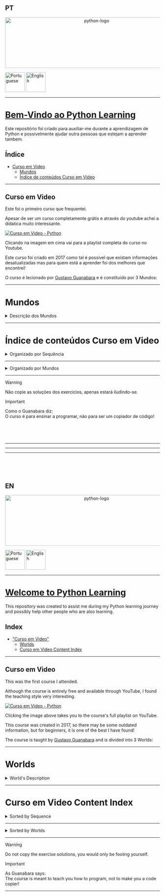 ## PT
<p align="center">
<img width="580" height="164" alt="python-logo" src="https://github.com/user-attachments/assets/5971a450-9da8-49fe-be3d-8ad72fb4c33a" />
</p>
<a href="https://github.com/DavidPPMerino/PythonLearning#pt"><img width="64" height="64" alt="Portuguese" src="https://github.com/user-attachments/assets/fe1069b8-5eda-4d57-93fc-db6c2635ac25" /></a>  <a href="https://github.com/DavidPPMerino/PythonLearning#en"><img width="64" height="64" alt="English" src="https://github.com/user-attachments/assets/879f3cc8-bbe3-490d-88be-ab687aa718b1" /></a>

---

# <ins>Bem-Vindo ao Python Learning</ins>

Este repositório foi criado para auxiliar-me durante a aprendizagem de Python e possivelmente ajudar outra pessoas que estejam a aprender tambem.

## Índice

- [Curso em Video](#curso-em-video)
   - [Mundos](#mundos)
   - [Índice de conteúdos Curso em Video](#%C3%ADndice-de-conte%C3%BAdos-curso-em-video)
  

***     
     
## Curso em Video

Este foi o primeiro curso que frequentei. 

Apesar de ser um curso completamente grátis e através do youtube achei a didatica muito interessante.

[![Curso em Video - Python](https://github.com/user-attachments/assets/018750ec-4174-45f1-99e4-d6383de556cf "Curso em Video - Python")](https://youtube.com/playlist?list=PLvE-ZAFRgX8hnECDn1v9HNTI71veL3oW0&si=uHFWQdJbASj6JuGt)

Clicando na imagem em cima vai para a playlist completa do curso no Youtube.

Este curso foi criado em 2017 como tal é possivel que existam informações desatualizadas mas para quem está a aprender foi dos melhores que encontrei!

O curso é lecionado por [Gustavo Guanabara](https://github.com/gustavoguanabara) e é constituido por 3 Mundos:
***
# Mundos

<details>
  <summary>Descrição dos Mundos</summary>

  | Youtube | Link do Curso em Video | Nome do Mundo | Descrição |
  |:---:|:---:|:---:|:---:|
  | [Python 3 - Mundo 1](https://youtube.com/playlist?list=PLHz_AreHm4dlKP6QQCekuIPky1CiwmdI6&si=2dmoqpClhbcxfId-) | <a href="https://www.cursoemvideo.com/curso/python-3-mundo-1"><img width="150" height="150" alt="Python3–Mundo1-300x300" src="https://github.com/user-attachments/assets/ec804c44-e9a4-4a09-87c6-3485a49f8bfb" /></a> | Fundamentos | Este Mundo é composto por **<ins>11 aulas</ins>** e **<ins>36 exercícios</ins>** <br> Desde a aula #01 até a aula #11 <br> Desde o exercício #01 até ao exercício #035|
  | [Python 3 - Mundo 2](https://youtube.com/playlist?list=PLHz_AreHm4dk_nZHmxxf_J0WRAqy5Czye&si=RCHIx1GT2YjBjHYK) | <a href="https://www.cursoemvideo.com/curso/python-3-mundo-2"><img width="150" height="150" alt="Python3–Mundo2-300x300" src="https://github.com/user-attachments/assets/7a3da174-4e2b-49a9-ab44-b2d25a18c282" /></a> | Estruturas de Controle | Este Mundo é composto por **<ins>4 aulas</ins>** e **<ins>35 exercícios</ins>** <br> Desde a aula #12 até a aula #15 <br> Desde o exercício #36 até ao exercício #071|
  | [Python 3 - Mundo 3](https://youtube.com/playlist?list=PLHz_AreHm4dksnH2jVTIVNviIMBVYyFnH&si=VuQcakqiJMTaDaLk) | <a href="https://www.cursoemvideo.com/curso/python-3-mundo-3"><img width="150" height="150" alt="Python3–Mundo3-300x300" src="https://github.com/user-attachments/assets/d5492215-40c9-42dc-9d3a-8a33dbe95c21" /></a> | Estruturas Compostas | Este Mundo é composto por **<ins>8 aulas</ins>** e **<ins>42 exercícios</ins>** <br> Desde a aula #16 até a aula #23 <br> Desde o exercício #72 até ao exercício #115c|

</details>

***
# Índice de conteúdos Curso em Video


<details>
     <summary> Organizado por Sequência</summary>
<details open>
 <summary>Aulas / Anotações</summary>
     
- [→ Aula #04 - Primeiros comandos](Curso%20em%20Video/Aulas/04%20Primeiros%20comandos.py)
- [→ Aula #06 - Tipos Primitivos e Saida de dados](Curso%20em%20Video/Aulas/06%20Tipos%20primitivos%20e%20saida%20de%20dados.py)
- [→ Aula #07 - Operadores Aritméticos](Curso%20em%20Video/Aulas/07%20Operadores%20Aritmeticos.py)
- [→ Aula #08 - Módulos](Curso%20em%20Video/Aulas/08%20Modulos.py)
- [→ Aula #09 - Manipulação de Texto](Curso%20em%20Video/Aulas/09%20Manipular%20Texto(string).py)
- [→ Aula #10 - Condições (Parte 1)](Curso%20em%20Video/Aulas/10%20Condiçoes%20pt1.py)
- [→ Aula #11 - Cores no terminal](Curso%20em%20Video/Aulas/11%20Cores%20no%20terminal.py)
- [→ Aula #12 - Condiçoes](Curso%20em%20Video/Aulas/12%20condiçoes%20aninhadas.py)
- [→ Aula #13 - Estruturas de Repetição "for"](Curso%20em%20Video/Aulas/13%20Estruturas%20de%20repetição%20For.py)
- [→ Aula #14 - Estruturas de Repetição "while"](Curso%20em%20Video/Aulas/14%20Estrutura%20de%20repetição%20while.py)
- [→ Aula #15 - Interrompendo Repetições "while"](Curso%20em%20Video/Aulas/15%20Interrompendo%20repetições%20while.py)
  
</details>
<details open>
<summary>Prática das Aulas</summary>

- [→ Prática #04a](Curso%20em%20Video/Aulas%20Praticas/aula04a.py)  
- [→ Prática #06a](Curso%20em%20Video/Aulas%20Praticas/aula06a.py)  
- [→ Prática #07a](Curso%20em%20Video/Aulas%20Praticas/aula07a.py)  
- [→ Prática #08a](Curso%20em%20Video/Aulas%20Praticas/aula08a.py)  
- [→ Prática #08b](Curso%20em%20Video/Aulas%20Praticas/aula08b.py)  
- [→ Prática #09a](Curso%20em%20Video/Aulas%20Praticas/aula09a.py)  
- [→ Prática #10a](Curso%20em%20Video/Aulas%20Praticas/aula10a.py)  
- [→ Prática #11a](Curso%20em%20Video/Aulas%20Praticas/aula11a.py)  
- [→ Prática #12a](Curso%20em%20Video/Aulas%20Praticas/aula12a.py)  
- [→ Prática #13a](Curso%20em%20Video/Aulas%20Praticas/aula13a.py)  
- [→ Prática #14a](Curso%20em%20Video/Aulas%20Praticas/aula14a.py)  
- [→ Prática #15a](Curso%20em%20Video/Aulas%20Praticas/aula15a.py)  

</details>
<details open>
<summary>Exercicios</summary>

- [→ Exercicio #001 - Respondendo ao Usuário](Curso%20em%20Video/Desafios/0x/desafio001.py)  
- [→ Exercicio #002 - Data de Nascimento](Curso%20em%20Video/Desafios/0x/desafio002.py)  
- [→ Exercicio #003 - Somando dois números](Curso%20em%20Video/Desafios/0x/desafio003.py)  
- [→ Exercicio #004 - Dissecando uma Variável](Curso%20em%20Video/Desafios/0x/desafio004.py)  
- [→ Exercicio #005 - Antecessor e Sucessor](Curso%20em%20Video/Desafios/0x/desafio005.py)  
- [→ Exercicio #006 - Dobro, Triplo, Raiz Quadrada](Curso%20em%20Video/Desafios/0x/desafio006.py)  
- [→ Exercicio #007 - Média Aritmética](Curso%20em%20Video/Desafios/0x/desafio007.py)  
- [→ Exercicio #008 - Conversor de Medidas](Curso%20em%20Video/Desafios/0x/desafio008.py)  
- [→ Exercicio #009 - Tabuada](Curso%20em%20Video/Desafios/0x/desafio009.py)  
- [→ Exercicio #010 - Conversor de Moedas](Curso%20em%20Video/Desafios/1x/desafio010.py)  
- [→ Exercicio #011 - Pintando Parede](Curso%20em%20Video/Desafios/1x/desafio011.py)  
- [→ Exercicio #012 - Calculando Descontos](Curso%20em%20Video/Desafios/1x/desafio012.py)  
- [→ Exercicio #013 - Reajuste Salarial](Curso%20em%20Video/Desafios/1x/desafio013.py)  
- [→ Exercicio #014 - Conversor de Temperaturas](Curso%20em%20Video/Desafios/1x/desafio014.py)  
- [→ Exercicio #015 - Aluguel de Carros](Curso%20em%20Video/Desafios/1x/desafio015.py)  
- [→ Exercicio #016 - Quebrando um número](Curso%20em%20Video/Desafios/1x/desafio016.py)  
- [→ Exercicio #017 - Catetos e Hipotenusa](Curso%20em%20Video/Desafios/1x/desafio017.py)  
- [→ Exercicio #018 - Seno, Cosseno e Tangente](Curso%20em%20Video/Desafios/1x/desafio018.py)  
- [→ Exercicio #019 - Sorteando um item na lista](Curso%20em%20Video/Desafios/1x/desafio019.py)  
- [→ Exercicio #020 - Sorteando uma ordem na lista](Curso%20em%20Video/Desafios/2x/desafio020.py)  
- [→ Exercicio #021 - Tocando um MP3](Curso%20em%20Video/Desafios/2x/desafio021.py)  
- [→ Exercicio #022 - Analisador de Textos](Curso%20em%20Video/Desafios/2x/desafio022.py)  
- [→ Exercicio #023 - Separando dígitos de um número](Curso%20em%20Video/Desafios/2x/desafio023.py)  
- [→ Exercicio #024 - Verificando as primeiras letras de um texto](Curso%20em%20Video/Desafios/2x/desafio024.py)  
- [→ Exercicio #025 - Procurando uma string dentro de outra](Curso%20em%20Video/Desafios/2x/desafio025.py)  
- [→ Exercicio #026 - Primeira e última ocorrência de uma string](Curso%20em%20Video/Desafios/2x/desafio026.py)  
- [→ Exercicio #027 - Primeiro e último nome de uma pessoa](Curso%20em%20Video/Desafios/2x/desafio027.py)  
- [→ Exercicio #028 - Jogo da Adivinhação v1.0](Curso%20em%20Video/Desafios/2x/desafio028.py)  
- [→ Exercicio #029 - Radar eletrônico](Curso%20em%20Video/Desafios/2x/desafio029.py)  
- [→ Exercicio #030 - Par ou Ímpar?](Curso%20em%20Video/Desafios/3x/desafio030.py)  
- [→ Exercicio #031 - Custo da Viagem](Curso%20em%20Video/Desafios/3x/desafio031.py)  
- [→ Exercicio #032 - Ano Bissexto](Curso%20em%20Video/Desafios/3x/desafio032.py)  
- [→ Exercicio #033 - Maior e menor valores](Curso%20em%20Video/Desafios/3x/desafio033.py)  
- [→ Exercicio #034 - Aumentos múltiplos](Curso%20em%20Video/Desafios/3x/desafio034.py)  
- [→ Exercicio #035 - Analisando Triângulo v1.0](Curso%20em%20Video/Desafios/3x/desafio035.py)  
- [→ Exercicio #036 - Aprovando Empréstimo](Curso%20em%20Video/Desafios/3x/desafio036.py)  
- [→ Exercicio #037 - Conversor de Bases Numéricas](Curso%20em%20Video/Desafios/3x/desafio037.py)  
- [→ Exercicio #038 - Comparando números](Curso%20em%20Video/Desafios/3x/desafio038.py)  
- [→ Exercicio #039 - Alistamento Militar](Curso%20em%20Video/Desafios/3x/desafio039.py)  
- [→ Exercicio #040 - Aquele clássico da Média](Curso%20em%20Video/Desafios/4x/desafio040.py)  
- [→ Exercicio #041 - Classificando Atletas](Curso%20em%20Video/Desafios/4x/desafio041.py)  
- [→ Exercicio #042 - Analisando Triângulos v2.0](Curso%20em%20Video/Desafios/4x/desafio042.py)  
- [→ Exercicio #043 - Índice de Massa Corporal](Curso%20em%20Video/Desafios/4x/desafio043.py)  
- [→ Exercicio #044 - Gerenciador de Pagamentos](Curso%20em%20Video/Desafios/4x/desafio044.py)  
- [→ Exercicio #045 - GAME: Pedra, Papel e Tesoura](Curso%20em%20Video/Desafios/4x/desafio045.py)  
- [→ Exercicio #046 - Contagem regressiva](Curso%20em%20Video/Desafios/4x/desafio046.py)  
- [→ Exercicio #047 - Contagem de pares](Curso%20em%20Video/Desafios/4x/desafio047.py)  
- [→ Exercicio #048 - Soma ímpares multiplos de três](Curso%20em%20Video/Desafios/4x/desafio048.py)  
- [→ Exercicio #049 - Tabuada v2.0](Curso%20em%20Video/Desafios/4x/desafio049.py)  
- [→ Exercicio #050 - Soma dos pares](Curso%20em%20Video/Desafios/5x/desafio050.py)  
- [→ Exercicio #051 - Progressão Aritmética](Curso%20em%20Video/Desafios/5x/desafio051.py)  
- [→ Exercicio #052 - Números primos](Curso%20em%20Video/Desafios/5x/desafio052.py)  
- [→ Exercicio #053 - Detector de Palíndromo](Curso%20em%20Video/Desafios/5x/desafio053.py)  
- [→ Exercicio #054 - Grupo da Maioridade](Curso%20em%20Video/Desafios/5x/desafio054.py)  
- [→ Exercicio #055 - Maior e menor da sequência](Curso%20em%20Video/Desafios/5x/desafio055.py)  
- [→ Exercicio #056 - Analisador completo](Curso%20em%20Video/Desafios/5x/desafio056.py)  
- [→ Exercicio #057 - Validação de Dados](Curso%20em%20Video/Desafios/5x/desafio057.py)  
- [→ Exercicio #058 - Jogo da Adivinhação v2.0](Curso%20em%20Video/Desafios/5x/desafio058.py)  
- [→ Exercicio #059 - Criando um Menu de Opções](Curso%20em%20Video/Desafios/5x/desafio059.py)  
- [→ Exercicio #060 - Cálculo do Fatorial](Curso%20em%20Video/Desafios/6x/desafio060.py)  
- [→ Exercicio #061 - Progressão Aritmética v2.0](Curso%20em%20Video/Desafios/6x/desafio061.py)  
- [→ Exercicio #062 - Super Progressão Aritmética v3.0](Curso%20em%20Video/Desafios/6x/desafio062.py)  
- [→ Exercicio #063 - Sequência de Fibonacci v1.0](Curso%20em%20Video/Desafios/6x/desafio063.py)  
- [→ Exercicio #064 - Tratando vários valores v1.0](Curso%20em%20Video/Desafios/6x/desafio064.py)  
- [→ Exercicio #065 - Maior e Menor valores](Curso%20em%20Video/Desafios/6x/desafio065.py)  
- [→ Exercicio #066 - Vários números com flag](Curso%20em%20Video/Desafios/6x/desafio066.py)  
- [→ Exercicio #067 - Tabuada v3.0](Curso%20em%20Video/Desafios/6x/desafio067.py)  
- [→ Exercicio #068 - Jogo do Par ou Ímpar](Curso%20em%20Video/Desafios/6x/desafio068.py)  
- [→ Exercicio #069 - Análise de dados do grupo](Curso%20em%20Video/Desafios/6x/desafio069.py)  
- [→ Exercicio #070 - Estatísticas em produtos](Curso%20em%20Video/Desafios/7x/desafio070.py)  
- [→ Exercicio #071 - Simulador de Caixa Eletrônico](Curso%20em%20Video/Desafios/7x/desafio071.py)  
- [→ Exercício #072](Curso%20em%20Video/Desafios/7x/desafio072.py)  
- [→ Exercício #073](Curso%20em%20Video/Desafios/7x/desafio073.py)  
- [→ Exercício #074](Curso%20em%20Video/Desafios/7x/desafio074.py)  
- [→ Exercício #075](Curso%20em%20Video/Desafios/7x/desafio075.py)  
- [→ Exercício #076](Curso%20em%20Video/Desafios/7x/desafio076.py)  
- [→ Exercício #077](Curso%20em%20Video/Desafios/7x/desafio077.py)  
- [→ Exercício #078](Curso%20em%20Video/Desafios/7x/desafio078.py)  
- [→ Exercício #079](Curso%20em%20Video/Desafios/7x/desafio079.py)  
- [→ Exercício #080](Curso%20em%20Video/Desafios/8x/desafio080.py)  
- [→ Exercício #081](Curso%20em%20Video/Desafios/8x/desafio081.py)  
- [→ Exercício #082](Curso%20em%20Video/Desafios/8x/desafio082.py)  
- [→ Exercício #083](Curso%20em%20Video/Desafios/8x/desafio083.py)  
- [→ Exercício #084](Curso%20em%20Video/Desafios/8x/desafio084.py)  
- [→ Exercício #085](Curso%20em%20Video/Desafios/8x/desafio085.py)  
- [→ Exercício #086](Curso%20em%20Video/Desafios/8x/desafio086.py)  
- [→ Exercício #087](Curso%20em%20Video/Desafios/8x/desafio087.py)  
- [→ Exercício #088](Curso%20em%20Video/Desafios/8x/desafio088.py)  
- [→ Exercício #089](Curso%20em%20Video/Desafios/8x/desafio089.py)  
- [→ Exercício #090](Curso%20em%20Video/Desafios/9x/desafio090.py)  
- [→ Exercício #091](Curso%20em%20Video/Desafios/9x/desafio091.py)  
- [→ Exercício #092](Curso%20em%20Video/Desafios/9x/desafio092.py)  
- [→ Exercício #093](Curso%20em%20Video/Desafios/9x/desafio093.py)  
- [→ Exercício #094](Curso%20em%20Video/Desafios/9x/desafio094.py)  
- [→ Exercício #095](Curso%20em%20Video/Desafios/9x/desafio095.py)  
- [→ Exercício #096](Curso%20em%20Video/Desafios/9x/desafio096.py)  
- [→ Exercício #097](Curso%20em%20Video/Desafios/9x/desafio097.py)  
- [→ Exercício #098](Curso%20em%20Video/Desafios/9x/desafio098.py)  
- [→ Exercício #099](Curso%20em%20Video/Desafios/9x/desafio099.py)  
- [→ Exercício #100](Curso%20em%20Video/Desafios/10x/desafio100.py)  
- [→ Exercício #101](Curso%20em%20Video/Desafios/10x/desafio101.py)  
- [→ Exercício #102](Curso%20em%20Video/Desafios/10x/desafio102.py)  
- [→ Exercício #103](Curso%20em%20Video/Desafios/10x/desafio103.py)  
- [→ Exercício #104](Curso%20em%20Video/Desafios/10x/desafio104.py)  
- [→ Exercício #105](Curso%20em%20Video/Desafios/10x/desafio105.py)  
- [→ Exercício #106](Curso%20em%20Video/Desafios/10x/desafio106.py)  
- [→ Exercício #107](Curso%20em%20Video/Desafios/10x/desafio107.py)  
- [→ Exercício #108](Curso%20em%20Video/Desafios/10x/desafio108.py)  
- [→ Exercício #109](Curso%20em%20Video/Desafios/10x/desafio109.py)  
- [→ Exercício #110](Curso%20em%20Video/Desafios/11x/desafio110.py)  
- [→ Exercício #111](Curso%20em%20Video/Desafios/11x/desafio111.py)  
- [→ Exercício #112](Curso%20em%20Video/Desafios/11x/desafio112.py)  
- [→ Exercício #113](Curso%20em%20Video/Desafios/11x/desafio113.py)  
- [→ Exercício #114](Curso%20em%20Video/Desafios/11x/desafio114.py)  
- [→ Exercício #115a](Curso%20em%20Video/Desafios/11x/desafio115a.py)  
- [→ Exercício #115b](Curso%20em%20Video/Desafios/11x/desafio115b.py)  
- [→ Exercício #115c](Curso%20em%20Video/Desafios/11x/desafio115c.py)  
    
</details>
</details>

---

<details>
     <summary> Organizado por Mundos</summary>
<details open>
 <summary>Mundo 1</summary>
     
- [→ Aula #04 - Primeiros comandos](Curso%20em%20Video/Aulas/04%20Primeiros%20comandos.py)
- [→ Prática #04a](Curso%20em%20Video/Aulas%20Praticas/aula04a.py)  
- [→ Exercicio #001 - Respondendo ao Usuário](Curso%20em%20Video/Desafios/0x/desafio001.py)  
- [→ Exercicio #002 - Data de Nascimento](Curso%20em%20Video/Desafios/0x/desafio002.py)  
  <br>
- [→ Aula #06 - Tipos Primitivos e Saida de dados](Curso%20em%20Video/Aulas/06%20Tipos%20primitivos%20e%20saida%20de%20dados.py)
- [→ Prática #06a](Curso%20em%20Video/Aulas%20Praticas/aula06a.py)  
- [→ Exercicio #003 - Somando dois números](Curso%20em%20Video/Desafios/0x/desafio003.py)  
- [→ Exercicio #004 - Dissecando uma Variável](Curso%20em%20Video/Desafios/0x/desafio004.py)  
  <br>
- [→ Aula #07 - Operadores Aritméticos](Curso%20em%20Video/Aulas/07%20Operadores%20Aritmeticos.py)  
- [→ Prática #07a](Curso%20em%20Video/Aulas%20Praticas/aula07a.py)  
- [→ Exercicio #005 - Antecessor e Sucessor](Curso%20em%20Video/Desafios/0x/desafio005.py)  
- [→ Exercicio #006 - Dobro, Triplo, Raiz Quadrada](Curso%20em%20Video/Desafios/0x/desafio006.py)  
- [→ Exercicio #007 - Média Aritmética](Curso%20em%20Video/Desafios/0x/desafio007.py)  
- [→ Exercicio #008 - Conversor de Medidas](Curso%20em%20Video/Desafios/0x/desafio008.py)  
- [→ Exercicio #009 - Tabuada](Curso%20em%20Video/Desafios/0x/desafio009.py)  
- [→ Exercicio #010 - Conversor de Moedas](Curso%20em%20Video/Desafios/1x/desafio010.py)  
- [→ Exercicio #011 - Pintando Parede](Curso%20em%20Video/Desafios/1x/desafio011.py)  
- [→ Exercicio #012 - Calculando Descontos](Curso%20em%20Video/Desafios/1x/desafio012.py)  
- [→ Exercicio #013 - Reajuste Salarial](Curso%20em%20Video/Desafios/1x/desafio013.py)  
- [→ Exercicio #014 - Conversor de Temperaturas](Curso%20em%20Video/Desafios/1x/desafio014.py)  
- [→ Exercicio #015 - Aluguel de Carros](Curso%20em%20Video/Desafios/1x/desafio015.py)  
  <br>
- [→ Aula #08 - Módulos](Curso%20em%20Video/Aulas/08%20Modulos.py)  
- [→ Prática #08a](Curso%20em%20Video/Aulas%20Praticas/aula08a.py)  
- [→ Prática #08b](Curso%20em%20Video/Aulas%20Praticas/aula08b.py)  
- [→ Exercicio #016 - Quebrando um número](Curso%20em%20Video/Desafios/1x/desafio016.py)  
- [→ Exercicio #017 - Catetos e Hipotenusa](Curso%20em%20Video/Desafios/1x/desafio017.py)  
- [→ Exercicio #018 - Seno, Cosseno e Tangente](Curso%20em%20Video/Desafios/1x/desafio018.py)  
- [→ Exercicio #019 - Sorteando um item na lista](Curso%20em%20Video/Desafios/1x/desafio019.py)  
- [→ Exercicio #020 - Sorteando uma ordem na lista](Curso%20em%20Video/Desafios/2x/desafio020.py)  
- [→ Exercicio #021 - Tocando um MP3](Curso%20em%20Video/Desafios/2x/desafio021.py)  
  <br>
- [→ Aula #09 - Manipulação de Texto](Curso%20em%20Video/Aulas/09%20Manipular%20Texto(string).py)  
- [→ Prática #09a](Curso%20em%20Video/Aulas%20Praticas/aula09a.py)
- [→ Exercicio #022 - Analisador de Textos](Curso%20em%20Video/Desafios/2x/desafio022.py)  
- [→ Exercicio #023 - Separando dígitos de um número](Curso%20em%20Video/Desafios/2x/desafio023.py)  
- [→ Exercicio #024 - Verificando as primeiras letras de um texto](Curso%20em%20Video/Desafios/2x/desafio024.py)  
- [→ Exercicio #025 - Procurando uma string dentro de outra](Curso%20em%20Video/Desafios/2x/desafio025.py)  
- [→ Exercicio #026 - Primeira e última ocorrência de uma string](Curso%20em%20Video/Desafios/2x/desafio026.py)  
- [→ Exercicio #027 - Primeiro e último nome de uma pessoa](Curso%20em%20Video/Desafios/2x/desafio027.py)  
  <br>
- [→ Aula #10 - Condições (Parte 1)](Curso%20em%20Video/Aulas/10%20Condiçoes%20pt1.py)
- [→ Prática #10a](Curso%20em%20Video/Aulas%20Praticas/aula10a.py)  
- [→ Exercicio #028 - Jogo da Adivinhação v1.0](Curso%20em%20Video/Desafios/2x/desafio028.py)  
- [→ Exercicio #029 - Radar eletrônico](Curso%20em%20Video/Desafios/2x/desafio029.py)  
- [→ Exercicio #030 - Par ou Ímpar?](Curso%20em%20Video/Desafios/3x/desafio030.py)  
- [→ Exercicio #031 - Custo da Viagem](Curso%20em%20Video/Desafios/3x/desafio031.py)  
- [→ Exercicio #032 - Ano Bissexto](Curso%20em%20Video/Desafios/3x/desafio032.py)  
- [→ Exercicio #033 - Maior e menor valores](Curso%20em%20Video/Desafios/3x/desafio033.py)  
- [→ Exercicio #034 - Aumentos múltiplos](Curso%20em%20Video/Desafios/3x/desafio034.py)  
- [→ Exercicio #035 - Analisando Triângulo v1.0](Curso%20em%20Video/Desafios/3x/desafio035.py)  
  <br>  
- [→ Aula #11 - Cores no terminal](Curso%20em%20Video/Aulas/11%20Cores%20no%20terminal.py)
- [→ Prática #11a](Curso%20em%20Video/Aulas%20Praticas/aula11a.py)
    
</details>
<details open>
<summary>Mundo 2</summary>

- [→ Aula #12 - Condiçoes](Curso%20em%20Video/Aulas/12%20condiçoes%20aninhadas.py)
- [→ Prática #12a](Curso%20em%20Video/Aulas%20Praticas/aula12a.py)  
- [→ Exercicio #036 - Aprovando Empréstimo](Curso%20em%20Video/Desafios/3x/desafio036.py)  
- [→ Exercicio #037 - Conversor de Bases Numéricas](Curso%20em%20Video/Desafios/3x/desafio037.py)  
- [→ Exercicio #038 - Comparando números](Curso%20em%20Video/Desafios/3x/desafio038.py)  
- [→ Exercicio #039 - Alistamento Militar](Curso%20em%20Video/Desafios/3x/desafio039.py)  
- [→ Exercicio #040 - Aquele clássico da Média](Curso%20em%20Video/Desafios/4x/desafio040.py)  
- [→ Exercicio #041 - Classificando Atletas](Curso%20em%20Video/Desafios/4x/desafio041.py)  
- [→ Exercicio #042 - Analisando Triângulos v2.0](Curso%20em%20Video/Desafios/4x/desafio042.py)  
- [→ Exercicio #043 - Índice de Massa Corporal](Curso%20em%20Video/Desafios/4x/desafio043.py)  
- [→ Exercicio #044 - Gerenciador de Pagamentos](Curso%20em%20Video/Desafios/4x/desafio044.py)  
- [→ Exercicio #045 - GAME: Pedra, Papel e Tesoura](Curso%20em%20Video/Desafios/4x/desafio045.py)  
  <br>
- [→ Aula #13 - Estruturas de Repetição "for"](Curso%20em%20Video/Aulas/13%20Estruturas%20de%20repetição%20For.py)
- [→ Prática #13a](Curso%20em%20Video/Aulas%20Praticas/aula13a.py) 
- [→ Exercicio #046 - Contagem regressiva](Curso%20em%20Video/Desafios/4x/desafio046.py)  
- [→ Exercicio #047 - Contagem de pares](Curso%20em%20Video/Desafios/4x/desafio047.py)  
- [→ Exercicio #048 - Soma ímpares multiplos de três](Curso%20em%20Video/Desafios/4x/desafio048.py)  
- [→ Exercicio #049 - Tabuada v2.0](Curso%20em%20Video/Desafios/4x/desafio049.py)  
- [→ Exercicio #050 - Soma dos pares](Curso%20em%20Video/Desafios/5x/desafio050.py)  
- [→ Exercicio #051 - Progressão Aritmética](Curso%20em%20Video/Desafios/5x/desafio051.py)  
- [→ Exercicio #052 - Números primos](Curso%20em%20Video/Desafios/5x/desafio052.py)  
- [→ Exercicio #053 - Detector de Palíndromo](Curso%20em%20Video/Desafios/5x/desafio053.py)  
- [→ Exercicio #054 - Grupo da Maioridade](Curso%20em%20Video/Desafios/5x/desafio054.py)  
- [→ Exercicio #055 - Maior e menor da sequência](Curso%20em%20Video/Desafios/5x/desafio055.py)  
- [→ Exercicio #056 - Analisador completo](Curso%20em%20Video/Desafios/5x/desafio056.py)  
  <br>
- [→ Aula #14 - Estruturas de Repetição "while"](Curso%20em%20Video/Aulas/14%20Estrutura%20de%20repetição%20while.py)
- [→ Prática #14a](Curso%20em%20Video/Aulas%20Praticas/aula14a.py)  
- [→ Exercicio #057 - Validação de Dados](Curso%20em%20Video/Desafios/5x/desafio057.py)  
- [→ Exercicio #058 - Jogo da Adivinhação v2.0](Curso%20em%20Video/Desafios/5x/desafio058.py)  
- [→ Exercicio #059 - Criando um Menu de Opções](Curso%20em%20Video/Desafios/5x/desafio059.py)  
- [→ Exercicio #060 - Cálculo do Fatorial](Curso%20em%20Video/Desafios/6x/desafio060.py)  
- [→ Exercicio #061 - Progressão Aritmética v2.0](Curso%20em%20Video/Desafios/6x/desafio061.py)  
- [→ Exercicio #062 - Super Progressão Aritmética v3.0](Curso%20em%20Video/Desafios/6x/desafio062.py)  
- [→ Exercicio #063 - Sequência de Fibonacci v1.0](Curso%20em%20Video/Desafios/6x/desafio063.py)  
- [→ Exercicio #064 - Tratando vários valores v1.0](Curso%20em%20Video/Desafios/6x/desafio064.py)  
- [→ Exercicio #065 - Maior e Menor valores](Curso%20em%20Video/Desafios/6x/desafio065.py)  
  <br>
- [→ Aula #15 - Interrompendo Repetições "while"](Curso%20em%20Video/Aulas/15%20Interrompendo%20repetições%20while.py)
- [→ Prática #15a](Curso%20em%20Video/Aulas%20Praticas/aula15a.py)  
- [→ Exercicio #066 - Vários números com flag](Curso%20em%20Video/Desafios/6x/desafio066.py)  
- [→ Exercicio #067 - Tabuada v3.0](Curso%20em%20Video/Desafios/6x/desafio067.py)  
- [→ Exercicio #068 - Jogo do Par ou Ímpar](Curso%20em%20Video/Desafios/6x/desafio068.py)  
- [→ Exercicio #069 - Análise de dados do grupo](Curso%20em%20Video/Desafios/6x/desafio069.py)  
- [→ Exercicio #070 - Estatísticas em produtos](Curso%20em%20Video/Desafios/7x/desafio070.py)  
- [→ Exercicio #071 - Simulador de Caixa Eletrônico](Curso%20em%20Video/Desafios/7x/desafio071.py)  

</details>
<!--<details open>
<summary>Mundo 3</summary>


-

- [→ Exercício #072](Curso%20em%20Video/Desafios/7x/desafio072.py)  
- [→ Exercício #073](Curso%20em%20Video/Desafios/7x/desafio073.py)  
- [→ Exercício #074](Curso%20em%20Video/Desafios/7x/desafio074.py)  
- [→ Exercício #075](Curso%20em%20Video/Desafios/7x/desafio075.py)  
- [→ Exercício #076](Curso%20em%20Video/Desafios/7x/desafio076.py)
- [→ Exercício #077](Curso%20em%20Video/Desafios/7x/desafio077.py)
  <br>  
-

- [→ Exercício #078](Curso%20em%20Video/Desafios/7x/desafio078.py)  
- [→ Exercício #079](Curso%20em%20Video/Desafios/7x/desafio079.py)  
- [→ Exercício #080](Curso%20em%20Video/Desafios/8x/desafio080.py)  
- [→ Exercício #081](Curso%20em%20Video/Desafios/8x/desafio081.py)  
- [→ Exercício #082](Curso%20em%20Video/Desafios/8x/desafio082.py)  
- [→ Exercício #083](Curso%20em%20Video/Desafios/8x/desafio083.py) 
  <br>  
-

- [→ Exercício #084](Curso%20em%20Video/Desafios/8x/desafio084.py)  
- [→ Exercício #085](Curso%20em%20Video/Desafios/8x/desafio085.py)  
- [→ Exercício #086](Curso%20em%20Video/Desafios/8x/desafio086.py)  
- [→ Exercício #087](Curso%20em%20Video/Desafios/8x/desafio087.py)  
- [→ Exercício #088](Curso%20em%20Video/Desafios/8x/desafio088.py)  
- [→ Exercício #089](Curso%20em%20Video/Desafios/8x/desafio089.py)
  <br>  
-

- [→ Exercício #090](Curso%20em%20Video/Desafios/9x/desafio090.py)  
- [→ Exercício #091](Curso%20em%20Video/Desafios/9x/desafio091.py)  
- [→ Exercício #092](Curso%20em%20Video/Desafios/9x/desafio092.py)  
- [→ Exercício #093](Curso%20em%20Video/Desafios/9x/desafio093.py)  
- [→ Exercício #094](Curso%20em%20Video/Desafios/9x/desafio094.py)  
- [→ Exercício #095](Curso%20em%20Video/Desafios/9x/desafio095.py)  
  <br>  
-

- [→ Exercício #096](Curso%20em%20Video/Desafios/9x/desafio096.py)  
- [→ Exercício #097](Curso%20em%20Video/Desafios/9x/desafio097.py)  
- [→ Exercício #098](Curso%20em%20Video/Desafios/9x/desafio098.py)  
- [→ Exercício #099](Curso%20em%20Video/Desafios/9x/desafio099.py)  
- [→ Exercício #100](Curso%20em%20Video/Desafios/10x/desafio100.py)  
  <br>  
-

- [→ Exercício #101](Curso%20em%20Video/Desafios/10x/desafio101.py)  
- [→ Exercício #102](Curso%20em%20Video/Desafios/10x/desafio102.py)  
- [→ Exercício #103](Curso%20em%20Video/Desafios/10x/desafio103.py)  
- [→ Exercício #104](Curso%20em%20Video/Desafios/10x/desafio104.py)  
- [→ Exercício #105](Curso%20em%20Video/Desafios/10x/desafio105.py)  
- [→ Exercício #106](Curso%20em%20Video/Desafios/10x/desafio106.py)  
  <br>  
-

- [→ Exercício #107](Curso%20em%20Video/Desafios/10x/desafio107.py)  
- [→ Exercício #108](Curso%20em%20Video/Desafios/10x/desafio108.py)  
- [→ Exercício #109](Curso%20em%20Video/Desafios/10x/desafio109.py)  
- [→ Exercício #110](Curso%20em%20Video/Desafios/11x/desafio110.py)  
- [→ Exercício #111](Curso%20em%20Video/Desafios/11x/desafio111.py)  
- [→ Exercício #112](Curso%20em%20Video/Desafios/11x/desafio112.py)  
  <br>  
-

- [→ Exercício #113](Curso%20em%20Video/Desafios/11x/desafio113.py)  
- [→ Exercício #114](Curso%20em%20Video/Desafios/11x/desafio114.py)  
- [→ Exercício #115a](Curso%20em%20Video/Desafios/11x/desafio115a.py)  
- [→ Exercício #115b](Curso%20em%20Video/Desafios/11x/desafio115b.py)  
- [→ Exercício #115c](Curso%20em%20Video/Desafios/11x/desafio115c.py)



</details>-->
</details>

***

> [!WARNING]
> Não copie as soluções dos exercicios, apenas estará iludindo-se.

>[!IMPORTANT]
> Como o Guanabara diz:<br>
> O curso é para ensinar a programar, não para ser um copiador de código!

<br>
<br>
<br>

---
---
---

<br>
<br>
<br>

## EN

<p align="center">
<img width="580" height="164" alt="python-logo" src="https://github.com/user-attachments/assets/5971a450-9da8-49fe-be3d-8ad72fb4c33a" />
</p>
<a href="https://github.com/DavidPPMerino/PythonLearning#pt"><img width="64" height="64" alt="Portuguese" src="https://github.com/user-attachments/assets/fe1069b8-5eda-4d57-93fc-db6c2635ac25" /></a>  <a href="https://github.com/DavidPPMerino/PythonLearning#en"><img width="64" height="64" alt="English" src="https://github.com/user-attachments/assets/879f3cc8-bbe3-490d-88be-ab687aa718b1" /></a>

---


# <ins>Welcome to Python Learning</ins>

This repository was created to assist me during my Python learning journey and possibly help other people who are also learning.

## Index

- ["Curso em Video"](#curso-em-video-1)
   - [Worlds](#worlds)
   - [Curso em Video Content Index](#curso-em-video-content-index)
   

***

## Curso em Video

This was the first course I attended.

Although the course is entirely free and available through YouTube, I found the teaching style very interesting.

[![Curso em Video - Python](https://github.com/user-attachments/assets/018750ec-4174-45f1-99e4-d6383de556cf "Curso em Video - Python")](https://youtube.com/playlist?list=PLvE-ZAFRgX8hnECDn1v9HNTI71veL3oW0&si=uHFWQdJbASj6JuGt)

Clicking the image above takes you to the course's full playlist on YouTube.

This course was created in 2017, so there may be some outdated information, but for beginners, it is one of the best I have found!

The course is taught by [Gustavo Guanabara](https://github.com/gustavoguanabara) and is divided into 3 Worlds:
***
# Worlds

<details>
  <summary>World's Description</summary>

  | Youtube | Curso em Video Link | World Name | Description |
  |:---:|:---:|:---:|:---:|
  | [Python 3 - World 1](https://youtube.com/playlist?list=PLHz_AreHm4dlKP6QQCekuIPky1CiwmdI6&si=2dmoqpClhbcxfId-) | <a href="https://www.cursoemvideo.com/curso/python-3-mundo-1"><img width="150" height="150" alt="Python3–World1-300x300" src="https://github.com/user-attachments/assets/ec804c44-e9a4-4a09-87c6-3485a49f8bfb" /></a> | Fundamentals | This World consists of **<ins>11 lessons</ins>** and **<ins>36 exercises</ins>** <br> From lesson #01 to lesson #11 <br> From exercise #01 to exercise #035 |
  | [Python 3 - World 2](https://youtube.com/playlist?list=PLHz_AreHm4dk_nZHmxxf_J0WRAqy5Czye&si=RCHIx1GT2YjBjHYK) | <a href="https://www.cursoemvideo.com/curso/python-3-mundo-2"><img width="150" height="150" alt="Python3–World2-300x300" src="https://github.com/user-attachments/assets/7a3da174-4e2b-49a9-ab44-b2d25a18c282" /></a> | Control Structures | This World consists of **<ins>4 lessons</ins>** and **<ins>35 exercises</ins>** <br> From lesson #12 to lesson #15 <br> From exercise #36 to exercise #071 |
  | [Python 3 - World 3](https://youtube.com/playlist?list=PLHz_AreHm4dksnH2jVTIVNviIMBVYyFnH&si=VuQcakqiJMTaDaLk) | <a href="https://www.cursoemvideo.com/curso/python-3-mundo-3"><img width="150" height="150" alt="Python3–World3-300x300" src="https://github.com/user-attachments/assets/d5492215-40c9-42dc-9d3a-8a33dbe95c21" /></a> | Compound Structures | This World consists of **<ins>8 lessons</ins>** and **<ins>42 exercises</ins>** <br> From lesson #16 to lesson #23 <br> From exercise #72 to exercise #115c |

</details>

***

# Curso em Video Content Index


<details>
     <summary>Sorted by Sequence</summary>
<details open>
 <summary>Lessons / Notes</summary>
     
- [→ Lesson #04 - First commands](Curso%20em%20Video/Aulas/04%20Primeiros%20comandos.py)  
- [→ Lesson #06 - Primitive Types and Data Output](Curso%20em%20Video/Aulas/06%20Tipos%20primitivos%20e%20saida%20de%20dados.py)  
- [→ Lesson #07 - Arithmetic Operators](Curso%20em%20Video/Aulas/07%20Operadores%20Aritmeticos.py)  
- [→ Lesson #08 - Modules](Curso%20em%20Video/Aulas/08%20Modulos.py)  
- [→ Lesson #09 - Text Manipulation](Curso%20em%20Video/Aulas/09%20Manipular%20Texto(string).py)  
- [→ Lesson #10 - Conditions (Part 1)](Curso%20em%20Video/Aulas/10%20Condiçoes%20pt1.py)  
- [→ Lesson #11 - Terminal Colors](Curso%20em%20Video/Aulas/11%20Cores%20no%20terminal.py)  
- [→ Lesson #12 - Conditions](Curso%20em%20Video/Aulas/12%20condiçoes%20aninhadas.py)  
- [→ Lesson #13 - "for" Loop Structures](Curso%20em%20Video/Aulas/13%20Estruturas%20de%20repetição%20For.py)  
- [→ Lesson #14 - "while" Loop Structure](Curso%20em%20Video/Aulas/14%20Estrutura%20de%20repetição%20while.py)  
- [→ Lesson #15 - Interrupting "while" Loops](Curso%20em%20Video/Aulas/15%20Interrompendo%20repetições%20while.py)  


</details>
<details open>
<summary>Practical Class Exercises</summary>

- [→ Practice #04a](Curso%20em%20Video/Aulas%20Praticas/aula04a.py)  
- [→ Practice #06a](Curso%20em%20Video/Aulas%20Praticas/aula06a.py)  
- [→ Practice #07a](Curso%20em%20Video/Aulas%20Praticas/aula07a.py)  
- [→ Practice #08a](Curso%20em%20Video/Aulas%20Praticas/aula08a.py)  
- [→ Practice #08b](Curso%20em%20Video/Aulas%20Praticas/aula08b.py)  
- [→ Practice #09a](Curso%20em%20Video/Aulas%20Praticas/aula09a.py)  
- [→ Practice #10a](Curso%20em%20Video/Aulas%20Praticas/aula10a.py)  
- [→ Practice #11a](Curso%20em%20Video/Aulas%20Praticas/aula11a.py)  
- [→ Practice #12a](Curso%20em%20Video/Aulas%20Praticas/aula12a.py)  
- [→ Practice #13a](Curso%20em%20Video/Aulas%20Praticas/aula13a.py)  
- [→ Practice #14a](Curso%20em%20Video/Aulas%20Praticas/aula14a.py)  
- [→ Practice #15a](Curso%20em%20Video/Aulas%20Praticas/aula15a.py)  

</details>
<details open>
<summary>Exercises</summary>

- [→ Exercise #001 - Responding to the User](Curso%20em%20Video/Desafios/0x/desafio001.py)  
- [→ Exercise #002 - Date of Birth](Curso%20em%20Video/Desafios/0x/desafio002.py)  
- [→ Exercise #003 - Adding two numbers](Curso%20em%20Video/Desafios/0x/desafio003.py)  
- [→ Exercise #004 - Dissecting a Variable](Curso%20em%20Video/Desafios/0x/desafio004.py)  
- [→ Exercise #005 - Predecessor and Successor](Curso%20em%20Video/Desafios/0x/desafio005.py)  
- [→ Exercise #006 - Double, Triple, Square Root](Curso%20em%20Video/Desafios/0x/desafio006.py)  
- [→ Exercise #007 - Arithmetic Mean](Curso%20em%20Video/Desafios/0x/desafio007.py)  
- [→ Exercise #008 - Unit Converter](Curso%20em%20Video/Desafios/0x/desafio008.py)  
- [→ Exercise #009 - Multiplication Table](Curso%20em%20Video/Desafios/0x/desafio009.py)  
- [→ Exercise #010 - Currency Converter](Curso%20em%20Video/Desafios/1x/desafio010.py)  
- [→ Exercise #011 - Painting a Wall](Curso%20em%20Video/Desafios/1x/desafio011.py)  
- [→ Exercise #012 - Calculating Discounts](Curso%20em%20Video/Desafios/1x/desafio012.py)  
- [→ Exercise #013 - Salary Adjustment](Curso%20em%20Video/Desafios/1x/desafio013.py)  
- [→ Exercise #014 - Temperature Converter](Curso%20em%20Video/Desafios/1x/desafio014.py)  
- [→ Exercise #015 - Car Rental](Curso%20em%20Video/Desafios/1x/desafio015.py)  
- [→ Exercise #016 - Breaking a Number](Curso%20em%20Video/Desafios/1x/desafio016.py)  
- [→ Exercise #017 - Catheti and Hypotenuse](Curso%20em%20Video/Desafios/1x/desafio017.py)  
- [→ Exercise #018 - Sine, Cosine, and Tangent](Curso%20em%20Video/Desafios/1x/desafio018.py)  
- [→ Exercise #019 - Randomly Selecting an Item](Curso%20em%20Video/Desafios/1x/desafio019.py)  
- [→ Exercise #020 - Randomly Ordering a List](Curso%20em%20Video/Desafios/2x/desafio020.py)  
- [→ Exercise #021 - Playing an MP3](Curso%20em%20Video/Desafios/2x/desafio021.py)  
- [→ Exercise #022 - Text Analyzer](Curso%20em%20Video/Desafios/2x/desafio022.py)  
- [→ Exercise #023 - Separating Number Digits](Curso%20em%20Video/Desafios/2x/desafio023.py)  
- [→ Exercise #024 - Checking the First Letters of a Text](Curso%20em%20Video/Desafios/2x/desafio024.py)  
- [→ Exercise #025 - Searching a String Inside Another](Curso%20em%20Video/Desafios/2x/desafio025.py)  
- [→ Exercise #026 - First and Last Occurrence of a String](Curso%20em%20Video/Desafios/2x/desafio026.py)  
- [→ Exercise #027 - First and Last Name of a Person](Curso%20em%20Video/Desafios/2x/desafio027.py)  
- [→ Exercise #028 - Guessing Game v1.0](Curso%20em%20Video/Desafios/2x/desafio028.py)  
- [→ Exercise #029 - Electronic Radar](Curso%20em%20Video/Desafios/2x/desafio029.py)  
- [→ Exercise #030 - Even or Odd?](Curso%20em%20Video/Desafios/3x/desafio030.py)  
- [→ Exercise #031 - Travel Cost](Curso%20em%20Video/Desafios/3x/desafio031.py)  
- [→ Exercise #032 - Leap Year](Curso%20em%20Video/Desafios/3x/desafio032.py)  
- [→ Exercise #033 - Biggest and Smallest Values](Curso%20em%20Video/Desafios/3x/desafio033.py)  
- [→ Exercise #034 - Multiple Increases](Curso%20em%20Video/Desafios/3x/desafio034.py)  
- [→ Exercise #035 - Analyzing Triangle v1.0](Curso%20em%20Video/Desafios/3x/desafio035.py)  
- [→ Exercise #036 - Approving a Loan](Curso%20em%20Video/Desafios/3x/desafio036.py)  
- [→ Exercise #037 - Number Base Converter](Curso%20em%20Video/Desafios/3x/desafio037.py)  
- [→ Exercise #038 - Comparing Numbers](Curso%20em%20Video/Desafios/3x/desafio038.py)  
- [→ Exercise #039 - Military Enlistment](Curso%20em%20Video/Desafios/3x/desafio039.py)  
- [→ Exercise #040 - The Classic Average](Curso%20em%20Video/Desafios/4x/desafio040.py)  
- [→ Exercise #041 - Classifying Athletes](Curso%20em%20Video/Desafios/4x/desafio041.py)  
- [→ Exercise #042 - Analyzing Triangles v2.0](Curso%20em%20Video/Desafios/4x/desafio042.py)  
- [→ Exercise #043 - Body Mass Index](Curso%20em%20Video/Desafios/4x/desafio043.py)  
- [→ Exercise #044 - Payment Manager](Curso%20em%20Video/Desafios/4x/desafio044.py)  
- [→ Exercise #045 - GAME: Rock, Paper, Scissors](Curso%20em%20Video/Desafios/4x/desafio045.py)  
- [→ Exercise #046 - Countdown](Curso%20em%20Video/Desafios/4x/desafio046.py)  
- [→ Exercise #047 - Counting Even Numbers](Curso%20em%20Video/Desafios/4x/desafio047.py)  
- [→ Exercise #048 - Sum of Odd Multiples of Three](Curso%20em%20Video/Desafios/4x/desafio048.py)  
- [→ Exercise #049 - Multiplication Table v2.0](Curso%20em%20Video/Desafios/4x/desafio049.py)  
- [→ Exercise #050 - Sum of Even Numbers](Curso%20em%20Video/Desafios/5x/desafio050.py)  
- [→ Exercise #051 - Arithmetic Progression](Curso%20em%20Video/Desafios/5x/desafio051.py)  
- [→ Exercise #052 - Prime Numbers](Curso%20em%20Video/Desafios/5x/desafio052.py)  
- [→ Exercise #053 - Palindrome Detector](Curso%20em%20Video/Desafios/5x/desafio053.py)  
- [→ Exercise #054 - Age Group](Curso%20em%20Video/Desafios/5x/desafio054.py)  
- [→ Exercise #055 - Biggest and Smallest in the Sequence](Curso%20em%20Video/Desafios/5x/desafio055.py)  
- [→ Exercise #056 - Complete Analyzer](Curso%20em%20Video/Desafios/5x/desafio056.py)  
- [→ Exercise #057 - Data Validation](Curso%20em%20Video/Desafios/5x/desafio057.py)  
- [→ Exercise #058 - Guessing Game v2.0](Curso%20em%20Video/Desafios/5x/desafio058.py)  
- [→ Exercise #059 - Creating a Options Menu](Curso%20em%20Video/Desafios/5x/desafio059.py)  
- [→ Exercise #060 - Factorial Calculation](Curso%20em%20Video/Desafios/6x/desafio060.py)  
- [→ Exercise #061 - Arithmetic Progression v2.0](Curso%20em%20Video/Desafios/6x/desafio061.py)  
- [→ Exercise #062 - Super Arithmetic Progression v3.0](Curso%20em%20Video/Desafios/6x/desafio062.py)  
- [→ Exercise #063 - Fibonacci Sequence v1.0](Curso%20em%20Video/Desafios/6x/desafio063.py)  
- [→ Exercise #064 - Handling Multiple Values v1.0](Curso%20em%20Video/Desafios/6x/desafio064.py)  
- [→ Exercise #065 - Biggest and Smallest Values](Curso%20em%20Video/Desafios/6x/desafio065.py)  
- [→ Exercise #066 - Multiple Numbers with Flag](Curso%20em%20Video/Desafios/6x/desafio066.py)  
- [→ Exercise #067 - Multiplication Table v3.0](Curso%20em%20Video/Desafios/6x/desafio067.py)  
- [→ Exercise #068 - Even or Odd Game](Curso%20em%20Video/Desafios/6x/desafio068.py)  
- [→ Exercise #069 - Group Data Analysis](Curso%20em%20Video/Desafios/6x/desafio069.py)  
- [→ Exercise #070 - Product Statistics](Curso%20em%20Video/Desafios/7x/desafio070.py)  
- [→ Exercise #071 - ATM Simulator](Curso%20em%20Video/Desafios/7x/desafio071.py)  
- [→ Exercise #072](Curso%20em%20Video/Desafios/7x/desafio072.py)  
- [→ Exercise #073](Curso%20em%20Video/Desafios/7x/desafio073.py)  
- [→ Exercise #074](Curso%20em%20Video/Desafios/7x/desafio074.py)  
- [→ Exercise #075](Curso%20em%20Video/Desafios/7x/desafio075.py)  
- [→ Exercise #076](Curso%20em%20Video/Desafios/7x/desafio076.py)  
- [→ Exercise #077](Curso%20em%20Video/Desafios/7x/desafio077.py)  
- [→ Exercise #078](Curso%20em%20Video/Desafios/7x/desafio078.py)  
- [→ Exercise #079](Curso%20em%20Video/Desafios/7x/desafio079.py)  
- [→ Exercise #080](Curso%20em%20Video/Desafios/8x/desafio080.py)  
- [→ Exercise #081](Curso%20em%20Video/Desafios/8x/desafio081.py)  
- [→ Exercise #082](Curso%20em%20Video/Desafios/8x/desafio082.py)  
- [→ Exercise #083](Curso%20em%20Video/Desafios/8x/desafio083.py)  
- [→ Exercise #084](Curso%20em%20Video/Desafios/8x/desafio084.py)  
- [→ Exercise #085](Curso%20em%20Video/Desafios/8x/desafio085.py)  
- [→ Exercise #086](Curso%20em%20Video/Desafios/8x/desafio086.py)  
- [→ Exercise #087](Curso%20em%20Video/Desafios/8x/desafio087.py)  
- [→ Exercise #088](Curso%20em%20Video/Desafios/8x/desafio088.py)  
- [→ Exercise #089](Curso%20em%20Video/Desafios/8x/desafio089.py)  
- [→ Exercise #090](Curso%20em%20Video/Desafios/9x/desafio090.py)  
- [→ Exercise #091](Curso%20em%20Video/Desafios/9x/desafio091.py)  
- [→ Exercise #092](Curso%20em%20Video/Desafios/9x/desafio092.py)  
- [→ Exercise #093](Curso%20em%20Video/Desafios/9x/desafio093.py)  
- [→ Exercise #094](Curso%20em%20Video/Desafios/9x/desafio094.py)  
- [→ Exercise #095](Curso%20em%20Video/Desafios/9x/desafio095.py)  
- [→ Exercise #096](Curso%20em%20Video/Desafios/9x/desafio096.py)  
- [→ Exercise #097](Curso%20em%20Video/Desafios/9x/desafio097.py)  
- [→ Exercise #098](Curso%20em%20Video/Desafios/9x/desafio098.py)  
- [→ Exercise #099](Curso%20em%20Video/Desafios/9x/desafio099.py)  
- [→ Exercise #100](Curso%20em%20Video/Desafios/10x/desafio100.py)  
- [→ Exercise #101](Curso%20em%20Video/Desafios/10x/desafio101.py)  
- [→ Exercise #102](Curso%20em%20Video/Desafios/10x/desafio102.py)  
- [→ Exercise #103](Curso%20em%20Video/Desafios/10x/desafio103.py)  
- [→ Exercise #104](Curso%20em%20Video/Desafios/10x/desafio104.py)  
- [→ Exercise #105](Curso%20em%20Video/Desafios/10x/desafio105.py)  
- [→ Exercise #106](Curso%20em%20Video/Desafios/10x/desafio106.py)  
- [→ Exercise #107](Curso%20em%20Video/Desafios/10x/desafio107.py)  
- [→ Exercise #108](Curso%20em%20Video/Desafios/10x/desafio108.py)  
- [→ Exercise #109](Curso%20em%20Video/Desafios/10x/desafio109.py)  
- [→ Exercise #110](Curso%20em%20Video/Desafios/11x/desafio110.py)  
- [→ Exercise #111](Curso%20em%20Video/Desafios/11x/desafio111.py)  
- [→ Exercise #112](Curso%20em%20Video/Desafios/11x/desafio112.py)  
- [→ Exercise #113](Curso%20em%20Video/Desafios/11x/desafio113.py)  
- [→ Exercise #114](Curso%20em%20Video/Desafios/11x/desafio114.py)  
- [→ Exercise #115a](Curso%20em%20Video/Desafios/11x/desafio115a.py)  
- [→ Exercise #115b](Curso%20em%20Video/Desafios/11x/desafio115b.py)  
- [→ Exercise #115c](Curso%20em%20Video/Desafios/11x/desafio115c.py)  



</details>
</details>

---

<details>
     <summary> Sorted by Worlds</summary>
<details open>
 <summary>World 1</summary>
     
- [→ Lesson #04 - First commands](Curso%20em%20Video/Aulas/04%20Primeiros%20comandos.py)  
- [→ Practice #04a](Curso%20em%20Video/Aulas%20Praticas/aula04a.py)  
- [→ Exercise #001 - Responding to the User](Curso%20em%20Video/Desafios/0x/desafio001.py)  
- [→ Exercise #002 - Date of Birth](Curso%20em%20Video/Desafios/0x/desafio002.py)  
  <br>  
- [→ Lesson #06 - Primitive Types and Data Output](Curso%20em%20Video/Aulas/06%20Tipos%20primitivos%20e%20saida%20de%20dados.py)  
- [→ Practice #06a](Curso%20em%20Video/Aulas%20Praticas/aula06a.py)  
- [→ Exercise #003 - Adding two numbers](Curso%20em%20Video/Desafios/0x/desafio003.py)  
- [→ Exercise #004 - Dissecting a Variable](Curso%20em%20Video/Desafios/0x/desafio004.py)  
  <br>  
- [→ Lesson #07 - Arithmetic Operators](Curso%20em%20Video/Aulas/07%20Operadores%20Aritmeticos.py)  
- [→ Practice #07a](Curso%20em%20Video/Aulas%20Praticas/aula07a.py)  
- [→ Exercise #005 - Predecessor and Successor](Curso%20em%20Video/Desafios/0x/desafio005.py)  
- [→ Exercise #006 - Double, Triple, Square Root](Curso%20em%20Video/Desafios/0x/desafio006.py)  
- [→ Exercise #007 - Arithmetic Mean](Curso%20em%20Video/Desafios/0x/desafio007.py)  
- [→ Exercise #008 - Unit Converter](Curso%20em%20Video/Desafios/0x/desafio008.py)  
- [→ Exercise #009 - Multiplication Table](Curso%20em%20Video/Desafios/0x/desafio009.py)  
- [→ Exercise #010 - Currency Converter](Curso%20em%20Video/Desafios/1x/desafio010.py)  
- [→ Exercise #011 - Painting a Wall](Curso%20em%20Video/Desafios/1x/desafio011.py)  
- [→ Exercise #012 - Calculating Discounts](Curso%20em%20Video/Desafios/1x/desafio012.py)  
- [→ Exercise #013 - Salary Adjustment](Curso%20em%20Video/Desafios/1x/desafio013.py)  
- [→ Exercise #014 - Temperature Converter](Curso%20em%20Video/Desafios/1x/desafio014.py)  
- [→ Exercise #015 - Car Rental](Curso%20em%20Video/Desafios/1x/desafio015.py)  
  <br>  
- [→ Lesson #08 - Modules](Curso%20em%20Video/Aulas/08%20Modulos.py)  
- [→ Practice #08a](Curso%20em%20Video/Aulas%20Praticas/aula08a.py)  
- [→ Practice #08b](Curso%20em%20Video/Aulas%20Praticas/aula08b.py)  
- [→ Exercise #016 - Breaking a Number](Curso%20em%20Video/Desafios/1x/desafio016.py)  
- [→ Exercise #017 - Catheti and Hypotenuse](Curso%20em%20Video/Desafios/1x/desafio017.py)  
- [→ Exercise #018 - Sine, Cosine, and Tangent](Curso%20em%20Video/Desafios/1x/desafio018.py)  
- [→ Exercise #019 - Randomly Selecting an Item](Curso%20em%20Video/Desafios/1x/desafio019.py)  
- [→ Exercise #020 - Randomly Ordering a List](Curso%20em%20Video/Desafios/2x/desafio020.py)  
- [→ Exercise #021 - Playing an MP3](Curso%20em%20Video/Desafios/2x/desafio021.py)  
  <br>  
- [→ Lesson #09 - Text Manipulation](Curso%20em%20Video/Aulas/09%20Manipular%20Texto(string).py)  
- [→ Practice #09a](Curso%20em%20Video/Aulas%20Praticas/aula09a.py)  
- [→ Exercise #022 - Text Analyzer](Curso%20em%20Video/Desafios/2x/desafio022.py)  
- [→ Exercise #023 - Separating Number Digits](Curso%20em%20Video/Desafios/2x/desafio023.py)  
- [→ Exercise #024 - Checking the First Letters of a Text](Curso%20em%20Video/Desafios/2x/desafio024.py)  
- [→ Exercise #025 - Searching a String Inside Another](Curso%20em%20Video/Desafios/2x/desafio025.py)  
- [→ Exercise #026 - First and Last Occurrence of a String](Curso%20em%20Video/Desafios/2x/desafio026.py)  
- [→ Exercise #027 - First and Last Name of a Person](Curso%20em%20Video/Desafios/2x/desafio027.py)  
  <br>  
- [→ Lesson #10 - Conditions (Part 1)](Curso%20em%20Video/Aulas/10%20Condiçoes%20pt1.py)  
- [→ Practice #10a](Curso%20em%20Video/Aulas%20Praticas/aula10a.py)  
- [→ Exercise #028 - Guessing Game v1.0](Curso%20em%20Video/Desafios/2x/desafio028.py)  
- [→ Exercise #029 - Electronic Radar](Curso%20em%20Video/Desafios/2x/desafio029.py)  
- [→ Exercise #030 - Even or Odd?](Curso%20em%20Video/Desafios/3x/desafio030.py)  
- [→ Exercise #031 - Travel Cost](Curso%20em%20Video/Desafios/3x/desafio031.py)  
- [→ Exercise #032 - Leap Year](Curso%20em%20Video/Desafios/3x/desafio032.py)  
- [→ Exercise #033 - Biggest and Smallest Values](Curso%20em%20Video/Desafios/3x/desafio033.py)  
- [→ Exercise #034 - Multiple Increases](Curso%20em%20Video/Desafios/3x/desafio034.py)  
- [→ Exercise #035 - Analyzing Triangle v1.0](Curso%20em%20Video/Desafios/3x/desafio035.py)  
  <br>  
- [→ Lesson #11 - Terminal Colors](Curso%20em%20Video/Aulas/11%20Cores%20no%20terminal.py)  
- [→ Practice #11a](Curso%20em%20Video/Aulas%20Praticas/aula11a.py)  
    
</details>
<details open>
<summary>World 2</summary>

- [→ Lesson #12 - Conditions](Curso%20em%20Video/Aulas/12%20condiçoes%20aninhadas.py)  
- [→ Practice #12a](Curso%20em%20Video/Aulas%20Praticas/aula12a.py)  
- [→ Exercise #036 - Approving a Loan](Curso%20em%20Video/Desafios/3x/desafio036.py)  
- [→ Exercise #037 - Number Base Converter](Curso%20em%20Video/Desafios/3x/desafio037.py)  
- [→ Exercise #038 - Comparing Numbers](Curso%20em%20Video/Desafios/3x/desafio038.py)  
- [→ Exercise #039 - Military Enlistment](Curso%20em%20Video/Desafios/3x/desafio039.py)  
- [→ Exercise #040 - The Classic Average](Curso%20em%20Video/Desafios/4x/desafio040.py)  
- [→ Exercise #041 - Classifying Athletes](Curso%20em%20Video/Desafios/4x/desafio041.py)  
- [→ Exercise #042 - Analyzing Triangles v2.0](Curso%20em%20Video/Desafios/4x/desafio042.py)  
- [→ Exercise #043 - Body Mass Index](Curso%20em%20Video/Desafios/4x/desafio043.py)  
- [→ Exercise #044 - Payment Manager](Curso%20em%20Video/Desafios/4x/desafio044.py)  
- [→ Exercise #045 - GAME: Rock, Paper, Scissors](Curso%20em%20Video/Desafios/4x/desafio045.py)  
  <br>  
- [→ Lesson #13 - "for" Loop Structures](Curso%20em%20Video/Aulas/13%20Estruturas%20de%20repetição%20For.py)  
- [→ Practice #13a](Curso%20em%20Video/Aulas%20Praticas/aula13a.py)  
- [→ Exercise #046 - Countdown](Curso%20em%20Video/Desafios/4x/desafio046.py)  
- [→ Exercise #047 - Counting Even Numbers](Curso%20em%20Video/Desafios/4x/desafio047.py)  
- [→ Exercise #048 - Sum of Odd Multiples of Three](Curso%20em%20Video/Desafios/4x/desafio048.py)  
- [→ Exercise #049 - Multiplication Table v2.0](Curso%20em%20Video/Desafios/4x/desafio049.py)  
- [→ Exercise #050 - Sum of Even Numbers](Curso%20em%20Video/Desafios/5x/desafio050.py)  
- [→ Exercise #051 - Arithmetic Progression](Curso%20em%20Video/Desafios/5x/desafio051.py)  
- [→ Exercise #052 - Prime Numbers](Curso%20em%20Video/Desafios/5x/desafio052.py)  
- [→ Exercise #053 - Palindrome Detector](Curso%20em%20Video/Desafios/5x/desafio053.py)  
- [→ Exercise #054 - Age Group](Curso%20em%20Video/Desafios/5x/desafio054.py)  
- [→ Exercise #055 - Biggest and Smallest in the Sequence](Curso%20em%20Video/Desafios/5x/desafio055.py)  
- [→ Exercise #056 - Complete Analyzer](Curso%20em%20Video/Desafios/5x/desafio056.py)  
  <br>  
- [→ Lesson #14 - "while" Loop Structure](Curso%20em%20Video/Aulas/14%20Estrutura%20de%20repetição%20while.py)  
- [→ Practice #14a](Curso%20em%20Video/Aulas%20Praticas/aula14a.py)  
- [→ Exercise #057 - Data Validation](Curso%20em%20Video/Desafios/5x/desafio057.py)  
- [→ Exercise #058 - Guessing Game v2.0](Curso%20em%20Video/Desafios/5x/desafio058.py)  
- [→ Exercise #059 - Creating a Options Menu](Curso%20em%20Video/Desafios/5x/desafio059.py)  
- [→ Exercise #060 - Factorial Calculation](Curso%20em%20Video/Desafios/6x/desafio060.py)  
- [→ Exercise #061 - Arithmetic Progression v2.0](Curso%20em%20Video/Desafios/6x/desafio061.py)  
- [→ Exercise #062 - Super Arithmetic Progression v3.0](Curso%20em%20Video/Desafios/6x/desafio062.py)  
- [→ Exercise #063 - Fibonacci Sequence v1.0](Curso%20em%20Video/Desafios/6x/desafio063.py)  
- [→ Exercise #064 - Handling Multiple Values v1.0](Curso%20em%20Video/Desafios/6x/desafio064.py)  
- [→ Exercise #065 - Biggest and Smallest Values](Curso%20em%20Video/Desafios/6x/desafio065.py)  
  <br>  
- [→ Lesson #15 - Interrupting "while" Loops](Curso%20em%20Video/Aulas/15%20Interrompendo%20repetições%20while.py)  
- [→ Practice #15a](Curso%20em%20Video/Aulas%20Praticas/aula15a.py)  
- [→ Exercise #066 - Multiple Numbers with Flag](Curso%20em%20Video/Desafios/6x/desafio066.py)  
- [→ Exercise #067 - Multiplication Table v3.0](Curso%20em%20Video/Desafios/6x/desafio067.py)  
- [→ Exercise #068 - Even or Odd Game](Curso%20em%20Video/Desafios/6x/desafio068.py)  
- [→ Exercise #069 - Group Data Analysis](Curso%20em%20Video/Desafios/6x/desafio069.py)  
- [→ Exercise #070 - Product Statistics](Curso%20em%20Video/Desafios/7x/desafio070.py)  
- [→ Exercise #071 - ATM Simulator](Curso%20em%20Video/Desafios/7x/desafio071.py)  

</details>
<!--<details open>
<summary>World 3</summary>

-

- [→ Exercise #072](Curso%20em%20Video/Desafios/7x/desafio072.py)  
- [→ Exercise #073](Curso%20em%20Video/Desafios/7x/desafio073.py)  
- [→ Exercise #074](Curso%20em%20Video/Desafios/7x/desafio074.py)  
- [→ Exercise #075](Curso%20em%20Video/Desafios/7x/desafio075.py)  
- [→ Exercise #076](Curso%20em%20Video/Desafios/7x/desafio076.py)  
- [→ Exercise #077](Curso%20em%20Video/Desafios/7x/desafio077.py)  
  <br>  
-

- [→ Exercise #078](Curso%20em%20Video/Desafios/7x/desafio078.py)  
- [→ Exercise #079](Curso%20em%20Video/Desafios/7x/desafio079.py)  
- [→ Exercise #080](Curso%20em%20Video/Desafios/8x/desafio080.py)  
- [→ Exercise #081](Curso%20em%20Video/Desafios/8x/desafio081.py)  
- [→ Exercise #082](Curso%20em%20Video/Desafios/8x/desafio082.py)  
- [→ Exercise #083](Curso%20em%20Video/Desafios/8x/desafio083.py)  
  <br>  
-

- [→ Exercise #084](Curso%20em%20Video/Desafios/8x/desafio084.py)  
- [→ Exercise #085](Curso%20em%20Video/Desafios/8x/desafio085.py)  
- [→ Exercise #086](Curso%20em%20Video/Desafios/8x/desafio086.py)  
- [→ Exercise #087](Curso%20em%20Video/Desafios/8x/desafio087.py)  
- [→ Exercise #088](Curso%20em%20Video/Desafios/8x/desafio088.py)  
- [→ Exercise #089](Curso%20em%20Video/Desafios/8x/desafio089.py)  
  <br>  
-

- [→ Exercise #090](Curso%20em%20Video/Desafios/9x/desafio090.py)  
- [→ Exercise #091](Curso%20em%20Video/Desafios/9x/desafio091.py)  
- [→ Exercise #092](Curso%20em%20Video/Desafios/9x/desafio092.py)  
- [→ Exercise #093](Curso%20em%20Video/Desafios/9x/desafio093.py)  
- [→ Exercise #094](Curso%20em%20Video/Desafios/9x/desafio094.py)  
- [→ Exercise #095](Curso%20em%20Video/Desafios/9x/desafio095.py)  
  <br>  
-

- [→ Exercise #096](Curso%20em%20Video/Desafios/9x/desafio096.py)  
- [→ Exercise #097](Curso%20em%20Video/Desafios/9x/desafio097.py)  
- [→ Exercise #098](Curso%20em%20Video/Desafios/9x/desafio098.py)  
- [→ Exercise #099](Curso%20em%20Video/Desafios/9x/desafio099.py)  
- [→ Exercise #100](Curso%20em%20Video/Desafios/10x/desafio100.py)  
  <br>  
-

- [→ Exercise #101](Curso%20em%20Video/Desafios/10x/desafio101.py)  
- [→ Exercise #102](Curso%20em%20Video/Desafios/10x/desafio102.py)  
- [→ Exercise #103](Curso%20em%20Video/Desafios/10x/desafio103.py)  
- [→ Exercise #104](Curso%20em%20Video/Desafios/10x/desafio104.py)  
- [→ Exercise #105](Curso%20em%20Video/Desafios/10x/desafio105.py)  
- [→ Exercise #106](Curso%20em%20Video/Desafios/10x/desafio106.py)  
  <br>  
-

- [→ Exercise #107](Curso%20em%20Video/Desafios/10x/desafio107.py)  
- [→ Exercise #108](Curso%20em%20Video/Desafios/10x/desafio108.py)  
- [→ Exercise #109](Curso%20em%20Video/Desafios/10x/desafio109.py)  
- [→ Exercise #110](Curso%20em%20Video/Desafios/11x/desafio110.py)  
- [→ Exercise #111](Curso%20em%20Video/Desafios/11x/desafio111.py)  
- [→ Exercise #112](Curso%20em%20Video/Desafios/11x/desafio112.py)  
  <br>  
-

- [→ Exercise #113](Curso%20em%20Video/Desafios/11x/desafio113.py)  
- [→ Exercise #114](Curso%20em%20Video/Desafios/11x/desafio114.py)  
- [→ Exercise #115a](Curso%20em%20Video/Desafios/11x/desafio115a.py)  
- [→ Exercise #115b](Curso%20em%20Video/Desafios/11x/desafio115b.py)  
- [→ Exercise #115c](Curso%20em%20Video/Desafios/11x/desafio115c.py)  

</details>-->
</details>

***
    

> [!WARNING]
> Do not copy the exercise solutions, you would only be fooling yourself.

> [!IMPORTANT]
> As Guanabara says:<br>
> The course is meant to teach you how to program, not to make you a code copier!
---


